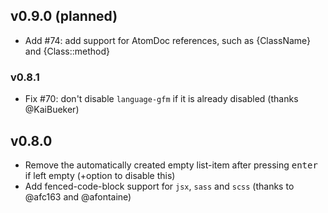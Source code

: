## v0.9.0 (planned)
- Add #74: add support for AtomDoc references, such as {ClassName} and {Class::method}

### v0.8.1
- Fix #70: don't disable `language-gfm` if it is already disabled (thanks @KaiBueker)

## v0.8.0
- Remove the automatically created empty list-item after pressing <kbd>enter</kbd> if left empty (+option to disable this)
- Add fenced-code-block support for `jsx`, `sass` and `scss` (thanks to @afc163 and @afontaine)
